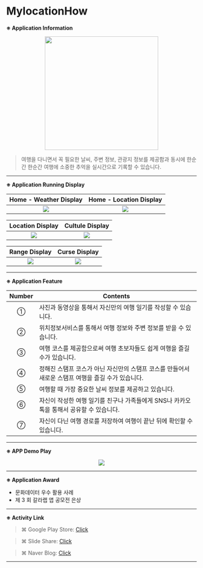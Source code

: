 # MylocationHow

**※ Application Information**

<p align="center">
  <img src="http://postfiles16.naver.net/20151231_287/yeop9657_14515574747774gRv7_PNG/MyLocationHow.png?type=w773" width="300" height="300">
</p>

> 여행을 다니면서 꼭 필요한 날씨, 주변 정보, 관광지 정보를 제공함과 동시에 한순간 한순간 여행에 소중한 추억을 실시간으로 기록할 수 있습니다.

* * *

**※ Application Running Display**

Home - Weather Display             |  Home - Location Display
:-------------------------:|:-------------------------:
![](http://blogfiles.naver.net/20151231_93/yeop9657_14515577268325i1mF_JPEG/Sidesync_capture_20151231192732_1.jpg)  |  ![](http://blogfiles.naver.net/20151231_144/yeop9657_1451557726931fHxq4_JPEG/Sidesync_capture_20151231192736_1.jpg)

Location Display             |  Cultule Display
:-------------------------:|:-------------------------:
![](http://blogfiles.naver.net/20151231_10/yeop9657_1451557727066o54Br_JPEG/Sidesync_capture_20151231192749_1.jpg)  |  ![](http://blogfiles.naver.net/20151231_164/yeop9657_1451557727148nBDIF_JPEG/Sidesync_capture_20151231192800_1.jpg)

Range Display             |  Curse Display
:-------------------------:|:-------------------------:
![](http://blogfiles.naver.net/20151231_102/yeop9657_1451557727271tc8qt_JPEG/Sidesync_capture_20151231192809_1.jpg)  |  ![](http://blogfiles.naver.net/20151231_193/yeop9657_1451557727347F645i_JPEG/Sidesync_capture_20151231192818_1.jpg)

* * *

**※ Application Feature**


|Number|Contents|
|:-:|-----------------------------------------------------------|
|①| 사진과 동영상을 통해서 자신만의 여행 일기를 작성할 수 있습니다.|
|②| 위치정보서비스를 통해서 여행 정보와 주변 정보를 받을 수 있습니다.|
|③| 여행 코스를 제공함으로써 여행 초보자들도 쉽게 여행을 즐길 수가 있습니다.|
|④| 정해진 스탬프 코스가 아닌 자신만의 스탬프 코스를 만들어서 새로운 스탬프 여행을 즐길 수가 있습니다.|
|⑤| 여행할 때 가장 중요한 날씨 정보를 제공하고 있습니다.|
|⑥| 자신이 작성한 여행 일기를 친구나 가족들에게 SNS나 카카오톡을 통해서 공유할 수 있습니다.|
|⑦| 자신이 다닌 여행 경로를 저장하여 여행이 끝난 뒤에 확인할 수 있습니다.|

* * *

**※ APP Demo Play**

<p align="center">
  <img src="http://drive.google.com/uc?export=view&id=102IKEAIMY-unlpPQvy6m9TqeyfwnD8tq">
</p>

* * *

**※ Application Award**

* 문화데이터 우수 활용 사례
* 제 3 회 갈라랩 앱 공모전 은상

* * *

**※ Activity Link**

> ⌘ Google Play Store: [Click](https://play.google.com/store/apps/details?id=com.net.location.mylocationhow)

> ⌘ Slide Share: [Click](https://www.slideshare.net/Yangchangyeop/3-69988562)

> ⌘ Naver Blog: [Click](http://yeop9657.blog.me/220584140829)

* * *
